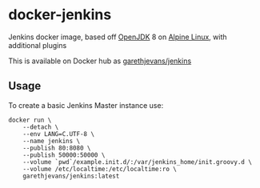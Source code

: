 # docker-jenkins

Jenkins docker image, based off [OpenJDK](http://openjdk.java.net/) 8 on [Alpine Linux](https://alpinelinux.org/), with additional plugins

This is available on Docker hub as [garethjevans/jenkins](https://hub.docker.com/r/garethjevans/jenkins/)

## Usage

To create a basic Jenkins Master instance use:

```
docker run \
    --detach \
    --env LANG=C.UTF-8 \
    --name jenkins \
    --publish 80:8080 \
    --publish 50000:50000 \
    --volume `pwd`/example.init.d/:/var/jenkins_home/init.groovy.d \
    --volume /etc/localtime:/etc/localtime:ro \
    garethjevans/jenkins:latest
```
